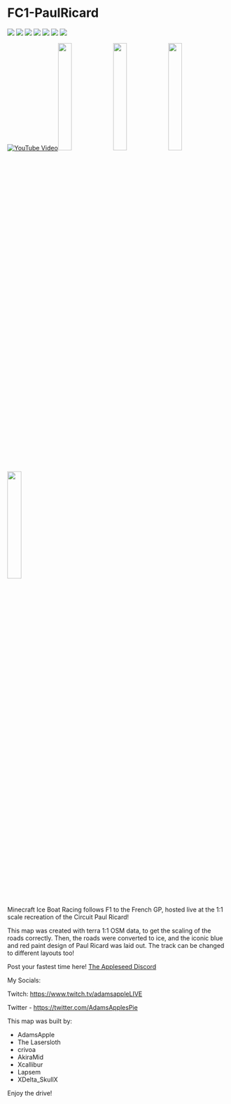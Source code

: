 # FC1-PaulRicard

[![][badge-dl]][dl-latest]
[![][badge-planetmc]][planetmc]
[![][badge-discord]][join-discord] 
[![][badge-patreon]][patreon]
[![][badge-youtube]][youtube]
[![][badge-twitch]][twitch]
[![][badge-twitter]][twitter]

[![YouTube Video][yt-thumbnail]][yt-vidlink]<!--
--><img src="https://user-images.githubusercontent.com/96582306/147456667-bce5acbd-8df7-490c-8eca-ccc76996d5c8.png" width="25%"><!--
--><img src="https://user-images.githubusercontent.com/96582306/147494351-01d736ff-f1ce-4772-a6c4-bedb46b296ab.png" width="25%"><!--
--><img src="https://user-images.githubusercontent.com/96582306/147494294-6bb363b3-baf5-466d-8ad4-b7f7863c21ac.png" width="25%"><!--
--><img src="https://user-images.githubusercontent.com/96582306/147494253-09ed6aeb-fb54-4bac-8043-02cb883539be.png" width="25%">


Minecraft Ice Boat Racing follows F1 to the French GP, hosted live at the 1:1 scale recreation of the Circuit Paul Ricard!

This map was created with terra 1:1 OSM data, to get the scaling of the roads correctly. Then, the roads were converted to ice, and the iconic blue and red paint design of Paul Ricard was laid out. The track can be changed to different layouts too!

Post your fastest time here! [The Appleseed Discord][join-discord]

My Socials:

Twitch: https://www.twitch.tv/adamsappleLIVE

Twitter - https://twitter.com/AdamsApplesPie


This map was built by:

- AdamsApple
- The Lasersloth
- crivoa
- AkiraMid
- Xcallibur
- Lapsem
- XDelta_SkullX


Enjoy the drive!


<!-- link refrences (repo-specific)-->
[dl-latest]: https://github.com/FormulaCraftOne/FC1-PaulRicard/releases/latest/download/FC1-PaulRicard.zip
[planetmc]: https://www.planetminecraft.com/project/f1-paul-ricard-france-1-1-scale-ice-boat-racing-edition/
[yt-vidlink]: https://www.youtube.com/watch?v=pn-gRr92ARQ
[yt-thumbnail]: https://img.youtube.com/vi/pn-gRr92ARQ/maxresdefault.jpg

<!-- link refrences (not repo-specific)-->
[dl-texture]:   https://github.com/FormulaCraftOne/FC1-TexturePack/releases/latest/download/FC1.TexturePack.zip
[join-discord]: https://discord.gg/paeBnG8Csd
[twitter]:      https://twitter.com/AdamsApplesPie
[twitch]:       https://www.twitch.tv/adamsapplelive
[youtube]:      https://www.youtube.com/c/AdamsApples
[patreon]:      https://www.patreon.com/AdamsApples

<!-- Shields.io Badge Images -->
[badge-dl]:       https://img.shields.io/badge/-Direct%20Downlod-brightgreen?style=for-the-badge
[badge-planetmc]: https://img.shields.io/badge/-PlanetMinecraft-blue?style=for-the-badge
[badge-discord]:  https://img.shields.io/discord/417802132733952010?label=&logo=Discord&style=social
[badge-twitter]:  https://img.shields.io/badge/--white?style=social&logo=twitter
[badge-twitch]:   https://img.shields.io/badge/--white?style=social&logo=twitch
[badge-youtube]:  https://img.shields.io/badge/--white?style=social&logo=youtube
[badge-patreon]:  https://img.shields.io/badge/--white?style=social&logo=patreon
